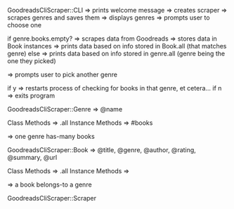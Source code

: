 GoodreadsCliScraper::CLI 
=> prints welcome message 
=> creates scraper
=> scrapes genres and saves them 
=> displays genres 
=> prompts user to choose one 

if genre.books.empty?
    => scrapes data from Goodreads 
    => stores data in Book instances 
    => prints data based on info stored in Book.all (that matches genre)
else 
    => prints data based on info stored in genre.all (genre being the one they picked)

=> prompts user to pick another genre 

if y
    => restarts process of checking for books in that genre, et cetera...
if n
    => exits program

GoodreadsCliScraper::Genre
=> @name

Class Methods 
=> .all
Instance Methods 
=> #books 

=> one genre has-many books 

GoodreadsCliScraper::Book
=> @title, @genre, @author, @rating, @summary, @url

Class Methods 
=> .all
Instance Methods
=> 

=> a book belongs-to a genre 

GoodreadsCliScraper::Scraper 

